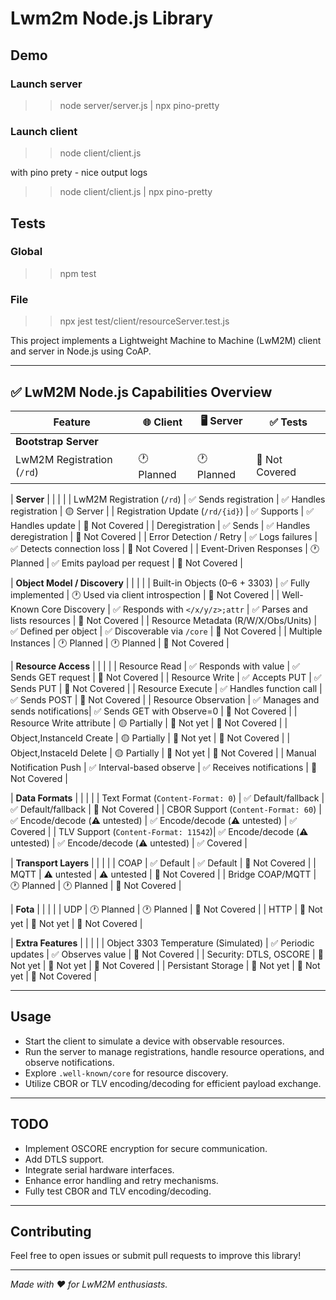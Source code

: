 
# Lwm2m Node.js Library

## Demo

### Launch server

>> node server/server.js | npx pino-pretty

### Launch client

>> node client/client.js

with pino prety - nice output logs
>> node client/client.js | npx pino-pretty

## Tests

### Global
>> npm test

### File
>> npx jest test/client/resourceServer.test.js

This project implements a Lightweight Machine to Machine (LwM2M) client and server in Node.js using CoAP.

---

## ✅ LwM2M Node.js Capabilities Overview

| Feature                              | 🌐 Client                         | 🖥️ Server                           | ✅ Tests        |
|--------------------------------------|-----------------------------------|-------------------------------------|-----------------|
| **Bootstrap Server**                 |                                   |                                     |                 |
| LwM2M Registration (`/rd`)           | 🕐 Planned                        | 🕐 Planned                          | 🛑 Not Covered  |

| **Server**                           |                                   |                                     |                 |
| LwM2M Registration (`/rd`)           | ✅ Sends registration             | ✅ Handles registration             | 🟡 Server	   |
| Registration Update (`/rd/{id}`)     | ✅ Supports                       | ✅ Handles update                   | 🛑 Not Covered  |
| Deregistration                       | ✅ Sends                          | ✅ Handles deregistration           | 🛑 Not Covered  |
| Error Detection / Retry              | ✅ Logs failures                  | ✅ Detects connection loss          | 🛑 Not Covered  |
| Event-Driven Responses               | 🕐 Planned                        | ✅ Emits payload per request        | 🛑 Not Covered  |

| **Object Model / Discovery**         |                                   |                                     |                 |
| Built-in Objects (0–6 + 3303)        | ✅ Fully implemented              | 🕐 Used via client introspection    | 🛑 Not Covered  |
| Well-Known Core Discovery            | ✅ Responds with `</x/y/z>;attr`  | ✅ Parses and lists resources       | 🛑 Not Covered  |
| Resource Metadata (R/W/X/Obs/Units)  | ✅ Defined per object             | ✅ Discoverable via `/core`         | 🛑 Not Covered  |
| Multiple Instances                   | 🕐 Planned                        | 🕐 Planned                          | 🛑 Not Covered  |

| **Resource Access**                  |                                   |                                     |                 |
| Resource Read                        | ✅ Responds with value            | ✅ Sends GET request                | 🛑 Not Covered  |
| Resource Write                       | ✅ Accepts PUT                    | ✅ Sends PUT                        | 🛑 Not Covered  |
| Resource Execute                     | ✅ Handles function call          | ✅ Sends POST                       | 🛑 Not Covered  |
| Resource Observation                 | ✅ Manages and sends notifications| ✅ Sends GET with Observe=0         | 🛑 Not Covered  |
| Resource Write attribute             | 🟡 Partially                      | 🛑 Not yet                          | 🛑 Not Covered  |
| Object,InstanceId Create             | 🟡 Partially                      | 🛑 Not yet                          | 🛑 Not Covered  |
| Object,InstaceId Delete              | 🟡 Partially                      | 🛑 Not yet                          | 🛑 Not Covered  |
| Manual Notification Push             | ✅ Interval-based observe         | ✅ Receives notifications           | 🛑 Not Covered  |

| **Data Formats**                     |                                   |                                     |                 |
| Text Format (`Content-Format: 0`)    | ✅ Default/fallback               | ✅ Default/fallback                 | 🛑 Not Covered  |
| CBOR Support (`Content-Format: 60`)  | ✅ Encode/decode (⚠️ untested)    | ✅ Encode/decode (⚠️ untested)      | ✅ Covered      |
| TLV Support (`Content-Format: 11542`)| ✅ Encode/decode (⚠️ untested)    | ✅ Encode/decode (⚠️ untested)      | ✅ Covered      |

| **Transport Layers**                 |                                   |                                     |                 |
| COAP                                 | ✅ Default                        | ✅ Default                          | 🛑 Not Covered  |
| MQTT                                 | ⚠️ untested                       | ⚠️ untested                         | 🛑 Not Covered  |
| Bridge COAP/MQTT                     | 🕐 Planned                        | 🕐 Planned                          | 🛑 Not Covered  |

| **Fota**                             |                                   |                                     |                 |
| UDP                                  | 🕐 Planned                        | 🕐 Planned                          | 🛑 Not Covered  |
| HTTP                                 | 🛑 Not yet                        | 🛑 Not yet                          | 🛑 Not Covered  |

| **Extra Features**                   |                                   |                                     |                 |
| Object 3303 Temperature (Simulated)  | ✅ Periodic updates               | ✅ Observes value                   | 🛑 Not Covered  |
| Security: DTLS, OSCORE               | 🛑 Not yet                        | 🛑 Not yet                          | 🛑 Not Covered  |
| Persistant Storage                   | 🛑 Not yet                        | 🛑 Not yet                          | 🛑 Not Covered  |


---

## Usage

- Start the client to simulate a device with observable resources.
- Run the server to manage registrations, handle resource operations, and observe notifications.
- Explore `.well-known/core` for resource discovery.
- Utilize CBOR or TLV encoding/decoding for efficient payload exchange.

---

## TODO

- Implement OSCORE encryption for secure communication.
- Add DTLS support.
- Integrate serial hardware interfaces.
- Enhance error handling and retry mechanisms.
- Fully test CBOR and TLV encoding/decoding.

---

## Contributing

Feel free to open issues or submit pull requests to improve this library!

---

*Made with ❤️ for LwM2M enthusiasts.*

